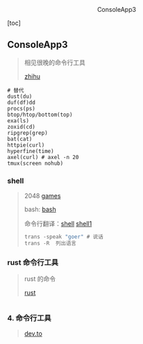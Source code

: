 <center>ConsoleApp3</center>





[toc]



## ConsoleApp3

> 相见很晚的命令行工具 
>
> [zhihu](https://www.zhihu.com/question/41115077)



```shell
# 替代
dust(du)
duf(df)dd
procs(ps)
btop/htop/bottom(top)
exa(ls)
zoxid(cd)
ripgrep(grep)
bat(cat)
httpie(curl)
hyperfine(time)
axel(curl) # axel -n 20
tmux(screen nohub)

```



### shell

> 2048 [games](https://github.com/JosefZIla/bash2048)
>
> bash: [bash](https://github.com/feherke/Bash-script/tree/master)
>
> 命令行翻译：[shell](https://blog.csdn.net/weixin_30542079/article/details/95775310) [shell1](https://www.clloz.com/programming/assorted/2019/11/19/translate-shell-usage/) 
>
> ```go
> trans -speak "goer" # 说话
> trans -R  列出语言
> ```
>
> 
>





### rust 命令行工具

> rust 的命令 
>
> [rust](https://www.zhihu.com/question/511866354)

```shell
```





### 4. 命令行工具

> [dev.to](https://dev.to/lissy93/cli-tools-you-cant-live-without-57f6)

```shell
```

